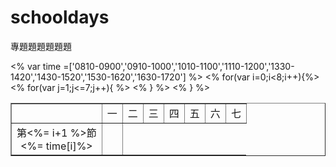 # schooldays
專題題題題題題


<!DOCTYPE html>
<html>
  <head>
    <title>course</title>
  </head>
  <script></script>
  <body> 
        <table border="1" width=300>
          <tr>
            <td></td>
            <td align="center">一</td>
            <td align="center">二</td>
            <td align="center">三</td>
            <td align="center">四</td>
            <td align="center">五</td>
            <td align="center">六</td>
            <td align="center">七</td>
          </tr>
          <% var time =['0810-0900','0910-1000','1010-1100','1110-1200','1330-1420','1430-1520','1530-1620','1630-1720'] %>
          <% for(var i=0;i<8;i++){%>
            <tr>
              <td align="center">第<%= i+1 %>節<br><%= time[i]%></td>
              <% for(var j=1;j<=7;j++){ %>
                <td align="center"></td>
              <% } %>
            </tr>
          <% } %>
        </table>
  </body>
</html>
